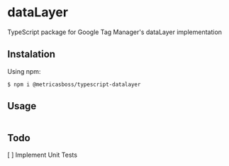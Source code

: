 # dataLayer
TypeScript package for Google Tag Manager's dataLayer implementation

## Instalation

Using npm:
```shell
$ npm i @metricasboss/typescript-datalayer
```

## Usage
```ts

```


## Todo
[ ] Implement Unit Tests